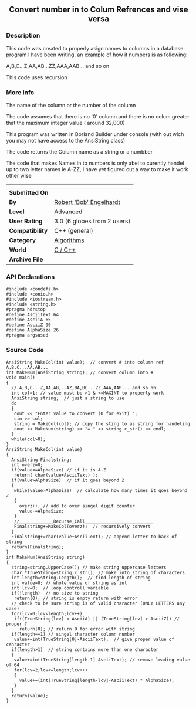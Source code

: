 ﻿<div align="center">

## Convert number in to Colum Refrences and vise versa


</div>

### Description

This code was created to properly asign names to columns in a database program I have been writing. an example of how it numbers is as following:

A,B,C...Z,AA,AB...ZZ,AAA,AAB... and so on

This code uses recursion
 
### More Info
 
The name of the column or the number of the column

The code assumes that there is no '0' column and there is no colum greater that the maximum integer value ( around 32,000)

This program was written in Borland Builder under console (with out wich you may not have access to the AnsiString class)

The code returns the Column name as a string or a numbber

The code that makes Names in to numbers is only abel to curently handel up to two letter names ie A-ZZ, I have yet figured out a way to make it work other wise


<span>             |<span>
---                |---
**Submitted On**   |
**By**             |[Robert 'Bob' Engelhardt](https://github.com/Planet-Source-Code/PSCIndex/blob/master/ByAuthor/robert-bob-engelhardt.md)
**Level**          |Advanced
**User Rating**    |3.0 (6 globes from 2 users)
**Compatibility**  |C\+\+ \(general\)
**Category**       |[Algorithms](https://github.com/Planet-Source-Code/PSCIndex/blob/master/ByCategory/algorithms__3-29.md)
**World**          |[C / C\+\+](https://github.com/Planet-Source-Code/PSCIndex/blob/master/ByWorld/c-c.md)
**Archive File**   |[](https://github.com/Planet-Source-Code/robert-bob-engelhardt-convert-number-in-to-colum-refrences-and-vise-versa__3-466/archive/master.zip)

### API Declarations

```
#include <condefs.h>
#include <conio.h>
#include <iostream.h>
#include <string.h>
#pragma hdrstop
#define AsciiText 64
#define AsciiA 65
#define AsciiZ 90
#define AlphaSize 26
#pragma argsused
```


### Source Code

```
AnsiString MakeCol(int value);  // convert # into column ref A,B,C...AA,AB...
int MakeNum(AnsiString string); // convert column into #
void main()
{
  // A,B,C...Z,AA,AB,..AZ,BA,BC...ZZ,AAA,AAB... and so on
  int col=1; // value must be >1 & <=MAXINT to properly work
  AnsiString string;  // just a string to use
  do
  {
   cout << "Enter value to convert (0 for exit) ";
   cin >> col;
   string = MakeCol(col); // copy the sting to as string for handeling
   cout << MakeNum(string) << "= " << string.c_str() << endl;
  }
  while(col>0);
}
AnsiString MakeCol(int value)
{
  AnsiString Finalstring;
  int overz=0;
  if(value<=AlphaSize) // if it is A-Z
   return( char(value+AsciiText) );
  if(value>AlphaSize)  // if it goes beyond Z
  {
   while(value>AlphaSize)  // calculate how many times it goes beyond Z
   {
     overz++; // add to over singel digit counter
     value-=AlphaSize;
   }
   //_____________Recurse_Call__________________________
   Finalstring+=MakeCol(overz);  // recursively convert
  }
  Finalstring+=char(value+AsciiText); // append letter to back of string
  return(Finalstring);
}
int MakeNum(AnsiString string)
{
  string=string.UpperCase(); // make string uppercase letters
  char *TrueString=string.c_str(); // make into string of characters
  int length=string.Length();  // find length of string
  int value=0; // whole value of string as int
  int lcv=0;  // loop controll variable
  if(!length)  // no size to string
   return(0); // string is empty return with error
  // check to be sure string is of valid character (ONLY LETTERS any case)
  for(lcv=0;lcv<length;lcv++)
   if((TrueString[lcv] < AsciiA) || (TrueString[lcv] > AsciiZ)) // proper ?
     return(0); // return 0 for error with string
  if(length==1) // singel character column number
   value+=int(TrueString[0]-AsciiText);  // give proper value of cahracter
  if(length>1)  // string contains more than one character
  {
   value+=int(TrueString[length-1]-AsciiText); // remove leading value of 64
   for(lcv=2;lcv<=length;lcv++)
   {
     value+=(int(TrueString[length-lcv]-AsciiText) * AlphaSize);
   }
  }
  return(value);
}
```

